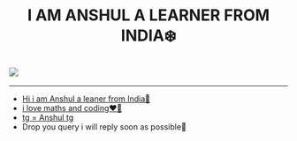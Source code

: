 <!DOCTYPE html>
<html lang="en">
<head>
    <meta charset="UTF-8">
</head>
 <h1 align="center"><b>I AM ANSHUL A LEARNER FROM INDIA❄️</b></h1>
<h2 aligen="center"><a href="https://telegram.me/Xanshul"> <img src="https://graph.org/file/8d2036d4b924d60780d40.png" </a> </h2>
<hr size="3" noshade color="red//">
<body>
    <ul>
        <li>Hi i am Anshul a leaner from India🪷</li>
        <li>i love maths and coding❤️‍🔥</li>
        <li>tg = <a href="https://telegram.me/Xanshul">Anshul tg</a></li>
        <li>Drop you query i will reply soon as possible🐸
</body>
</html>   
<!---
Hacmker/Hacmker is a ✨ special ✨ repository because its `README.md` (this file) appears on your GitHub profile.
You can click the Preview link to take a look at your changes.
--->
